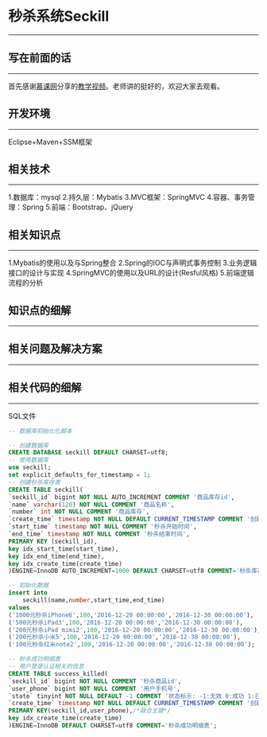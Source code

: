 # 秒杀系统Seckill
***
## 写在前面的话
***
首先感谢[慕课网](http://www.imooc.com/)分享的[教学视频](http://www.imooc.com/course/programdetail/pid/59)。老师讲的挺好的，欢迎大家去观看。
## 开发环境
***
Eclipse+Maven+SSM框架
## 相关技术
***
1.数据库：mysql
2.持久层：Mybatis
3.MVC框架：SpringMVC
4.容器、事务管理：Spring
5.前端：Bootstrap、jQuery
## 相关知识点
***
1.Mybatis的使用以及与Spring整合
2.Spring的IOC与声明式事务控制
3.业务逻辑接口的设计与实现
4.SpringMVC的使用以及URL的设计(Resful风格)
5.前端逻辑流程的分析
## 知识点的细解
***
## 相关问题及解决方案
***
## 相关代码的细解
***
SQL文件
``` sql
-- 数据库初始化化脚本

-- 创建数据库
CREATE DATABASE seckill DEFAULT CHARSET=utf8;
-- 使用数据库
use seckill;
set explicit_defaults_for_timestamp = 1;
-- 创建秒杀库存表
CREATE TABLE seckill(
`seckill_id` bigint NOT NULL AUTO_INCREMENT COMMENT '商品库存id',
`name` varchar(120) NOT NULL COMMENT '商品名称',
`number` int NOT NULL COMMENT '商品库存',
`create_time` timestamp NOT NULL DEFAULT CURRENT_TIMESTAMP COMMENT '创建时间',
`start_time` timestamp NOT NULL COMMENT '秒杀开始时间',
`end_time` timestamp NOT NULL COMMENT '秒杀结束时间',
PRIMARY KEY (seckill_id),
key idx_start_time(start_time),
key idx_end_time(end_time),
key idx_create_time(create_time)
)ENGINE=InnoDB AUTO_INCREMENT=1000 DEFAULT CHARSET=utf8 COMMENT='秒杀库存表'; 

-- 初始化数据
insert into 
	seckill(name,number,start_time,end_time)
values
('1000元秒杀iPhone6',100,'2016-12-20 00:00:00','2016-12-30 00:00:00'),
('500元秒杀iPad3',100,'2016-12-20 00:00:00','2016-12-30 00:00:00'),
('200元秒杀iPad mimi2',100,'2016-12-20 00:00:00','2016-12-30 00:00:00'),
('200元秒杀小米5',100,'2016-12-20 00:00:00','2016-12-30 00:00:00'),
('100元秒杀红米note2',100,'2016-12-20 00:00:00','2016-12-30 00:00:00');

-- 秒杀成功明细表
-- 用户登录认证相关的信息
CREATE TABLE success_killed(
`seckill_id` bigint NOT NULL COMMENT '秒杀商品id',
`user_phone` bigint NOT NULL COMMENT '用户手机号',
`state` tinyint NOT NULL DEFAULT -1 COMMENT '状态标示: -1:无效 0:成功 1:已付款 2:已发货',
`create_time` timestamp NOT NULL DEFAULT CURRENT_TIMESTAMP COMMENT '创建时间',
PRIMARY KEY(seckill_id,user_phone),/*联合主键*/
key idx_create_time(create_time)
)ENGINE=InnoDB DEFAULT CHARSET=utf8 COMMENT='秒杀成功明细表';
```
